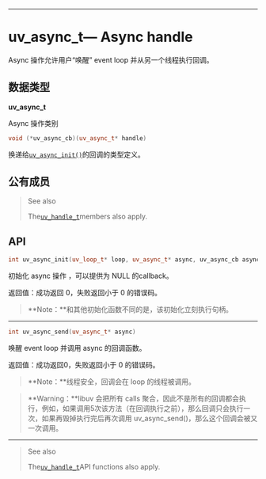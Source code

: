 
---

# uv\_async\_t— Async handle

Async 操作允许用户“唤醒” event loop 并从另一个线程执行回调。

## 数据类型

**uv\_async\_t**

Async 操作类别

```cpp
void (*uv_async_cb)(uv_async_t* handle)
```

换递给[`uv_async_init()`](http://docs.libuv.org/en/v1.x/async.html#c.uv_async_init)的回调的类型定义。

## 公有成员

> See also
>
> The[`uv_handle_t`](http://docs.libuv.org/en/v1.x/handle.html#c.uv_handle_t)members also apply.

## API

```cpp
int uv_async_init(uv_loop_t* loop, uv_async_t* async, uv_async_cb async_cb)
```

初始化 async 操作 ，可以提供为 NULL 的callback。

返回值：成功返回 0，失败返回小于 0 的错误码。

> **Note：**和其他初始化函数不同的是，该初始化立刻执行句柄。

---

```cpp
int uv_async_send(uv_async_t* async)
```

唤醒 event loop 并调用 async 的回调函数。

返回值：成功返回0，失败返回小于 0 的错误码。

> **Note：**线程安全，回调会在 loop 的线程被调用。

> **Warning：**libuv 会把所有 calls 聚合，因此不是所有的回调都会执行，例如，如果调用5次该方法（在回调执行之前），那么回调只会执行一次，如果再毁掉执行完后再次调用 uv\_async\_send\(\)，那么这个回调会被又一次调用。

---

> See also
>
> The[`uv_handle_t`](http://docs.libuv.org/en/v1.x/handle.html#c.uv_handle_t)API functions also apply.



